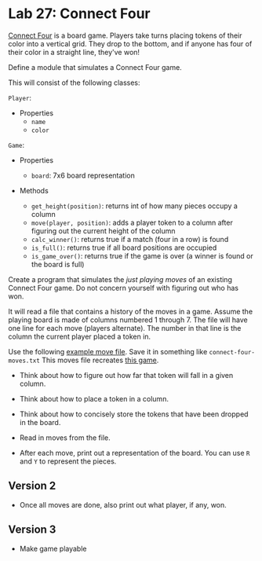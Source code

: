 # Lab 27: Connect Four

[Connect Four](https://en.wikipedia.org/wiki/Connect_Four) is a board game.
Players take turns placing tokens of their color into a vertical grid.
They drop to the bottom, and if anyone has four of their color in a straight line, they've won!

Define a module that simulates a Connect Four game.

This will consist of the following classes:

`Player`:
- Properties
    - `name`
    - `color`
        
`Game`:
- Properties
    - `board`: 7x6 board representation

- Methods
    - `get_height(position)`: returns int of how many pieces occupy a column 
    - `move(player, position)`: adds a player token to a column after figuring out the current height of the column 
    - `calc_winner()`: returns true if a match (four in a row) is found 
    - `is_full()`: returns true if all board positions are occupied 
    - `is_game_over()`: returns true if the game is over (a winner is found or the board is full)


Create a program that simulates the _just playing moves_ of an existing Connect Four game.
Do not concern yourself with figuring out who has won.

It will read a file that contains a history of the moves in a game.
Assume the playing board is made of columns numbered 1 through 7.
The file will have one line for each move (players alternate).
The number in that line is the column the current player placed a token in.

Use the following [example move file](./connect_four/connect-four-moves.txt).
Save it in something like `connect-four-moves.txt`
This moves file recreates [this game](https://en.wikipedia.org/wiki/File:Connect_Four.gif).

*   Think about how to figure out how far that token will fall in a given column.

*   Think about how to place a token in a column.

*   Think about how to concisely store the tokens that have been dropped in the board.

*   Read in moves from the file.

*   After each move, print out a representation of the board.
    You can use `R` and `Y` to represent the pieces.

## Version 2

*   Once all moves are done, also print out what player, if any, won.

## Version 3

*   Make game playable
